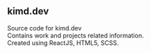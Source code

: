 ## kimd.dev
Source code for kimd.dev
<br>
Contains work and projects related information.
<br>
Created using ReactJS, HTML5, SCSS.